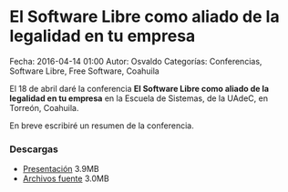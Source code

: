 El Software Libre como aliado de la legalidad en tu empresa
===========

Fecha: 2016-04-14 01:00
Autor: Osvaldo
Categorías: Conferencias, Software Libre, Free Software, Coahuila

El 18 de abril daré la conferencia **El Software Libre como aliado de la legalidad en tu empresa** en la Escuela de Sistemas, de la UAdeC, en Torreón, Coahuila.

<!-- break -->

En breve escribiré un resumen de la conferencia.

### Descargas

* [Presentación](2016-04-17-SL-legalidad/SLAliadoLegalidad.pdf) 3.9MB
* [Archivos fuente](2016-04-17-SL-legalidad/SL_Aliado_Legalidad_Empresa.tar.gz) 3.0MB

